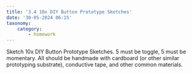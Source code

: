 ```yaml
---
title: '3.4 10x DIY Button Prototype Sketches'
date: '30-05-2024 06:15'
taxonomy:
    category:
        - homework
---
```


Sketch 10x DIY Button Prototype Sketches. 5 must be toggle, 5 must be momentary. All should be handmade with cardboard (or other similar prototyping substrate), conductive tape, and other common materials.
